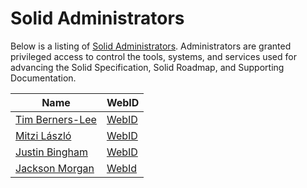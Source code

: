 # Solid Administrators

Below is a listing of [Solid Administrators](README.md#administration). Administrators are granted privileged access to control the tools, systems, and services used for advancing the Solid Specification, Solid Roadmap, and Supporting Documentation.

| Name      | WebID      |
| --------- | ---------- |
| [Tim Berners-Lee](https://github.com/timbl) | [WebID](https://www.w3.org/People/Berners-Lee/card#i) |
| [Mitzi László](https://github.com/Mitzi-Laszlo) | [WebID](https://mitzilaszlo.solid.community/profile/card#me)|
| [Justin Bingham](https://github.com/justinwb) | [WebID](https://justin.inrupt.net/profile/card#me) | 
| [Jackson Morgan](https://github.com/jaxoncreed) | [WebId](https://jackson.solid.community/profile/card#me) |

